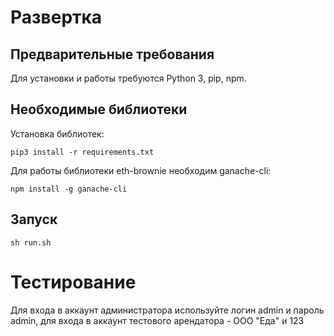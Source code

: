 # Развертка
## Предварительные требования
Для установки и работы требуются Python 3, pip, npm.

## Необходимые библиотеки
Установка библиотек:
```
pip3 install -r requirements.txt
```
Для работы библиотеки eth-brownie необходим ganache-cli:
```
npm install -g ganache-cli
```
## Запуск
```
sh run.sh
```

# Тестирование
Для входа в аккаунт администратора используйте логин admin и пароль admin, для входа в аккаунт тестового арендатора - ООО "Еда" и 123
